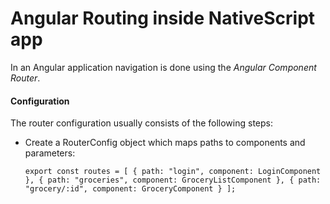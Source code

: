 # Angular Routing inside NativeScript app



In an Angular application navigation is done using the *Angular Component Router*.


#### Configuration

The router configuration usually consists of the following steps:

* Create a RouterConfig object which maps paths to components and parameters:

  `export const routes = [
       { path: "login", component: LoginComponent },
       { path: "groceries", component: GroceryListComponent },
       { path: "grocery/:id", component: GroceryComponent }
   ];`